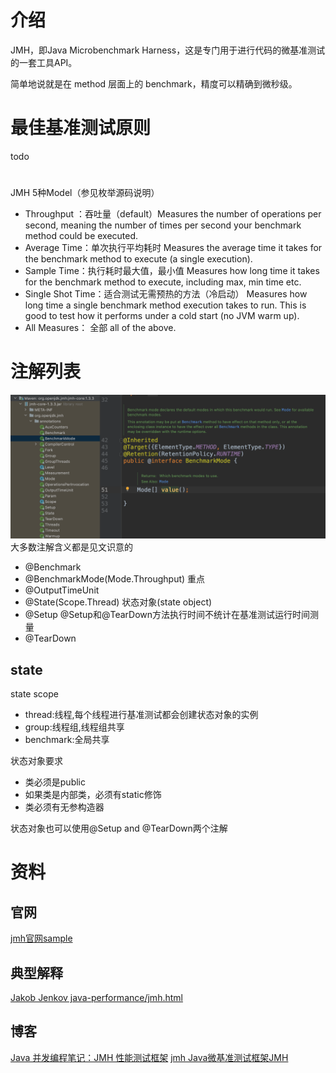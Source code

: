 # 介绍

JMH，即Java Microbenchmark Harness，这是专门用于进行代码的微基准测试的一套工具API。

简单地说就是在 method 层面上的 benchmark，精度可以精确到微秒级。

# 最佳基准测试原则
todo

# 
JMH 5种Model（参见枚举源码说明）
* Throughput	：吞吐量（default）Measures the number of operations per second, meaning the number of times per second your benchmark method could be executed.
* Average Time：单次执行平均耗时	Measures the average time it takes for the benchmark method to execute (a single execution).
* Sample Time：执行耗时最大值，最小值	Measures how long time it takes for the benchmark method to execute, including max, min time etc.
* Single Shot Time：适合测试无需预热的方法（冷启动）	Measures how long time a single benchmark method execution takes to run. This is good to test how it performs under a cold start (no JVM warm up).
* All	Measures： 全部 all of the above.

# 注解列表
![jmh注解列表](img/jmh注解列表.png)
大多数注解含义都是见文识意的
* @Benchmark
* @BenchmarkMode(Mode.Throughput) 重点
* @OutputTimeUnit
* @State(Scope.Thread) 状态对象(state object)
* @Setup @Setup和@TearDown方法执行时间不统计在基准测试运行时间测量
* @TearDown

## state  
state scope
* thread:线程,每个线程进行基准测试都会创建状态对象的实例
* group:线程组,线程组共享
* benchmark:全局共享

状态对象要求
* 类必须是public
* 如果类是内部类，必须有static修饰
* 类必须有无参构造器

状态对象也可以使用@Setup and @TearDown两个注解





# 资料
## 官网

[jmh官网sample](http://hg.openjdk.java.net/code-tools/jmh/file/tip/jmh-samples/src/main/java/org/openjdk/jmh/samples/)

## 典型解释
[Jakob Jenkov java-performance/jmh.html](http://tutorials.jenkov.com/java-performance/jmh.html)

## 博客
[Java 并发编程笔记：JMH 性能测试框架](http://blog.dyngr.com/blog/2016/10/29/introduction-of-jmh/)
[jmh Java微基准测试框架JMH](https://www.xncoding.com/2018/01/07/java/jmh.html)


